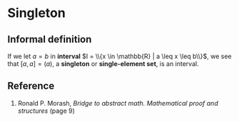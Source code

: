 # Singleton

## Informal definition

If we let $a = b$ in **interval** $I = \\{x \in \mathbb{R} | a \leq x \leq b\\}$, we see that $[a, a] = (a)$, a **singleton** or **single-element set**, is an interval.

## Reference

1. Ronald P. Morash, *Bridge to abstract math. Mathematical proof and structures* (page 9)